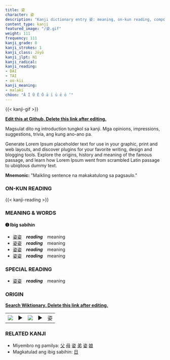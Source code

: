```yaml
---
title: 姿
character: 姿
description: "Kanji dictionary entry 姿: meaning, on-kun reading, compounds, origin, related kanji"
content_type: kanji
featured_image: "/姿.gif"
weight: 111
frequency: 111
kanji_grade: 0
kanji_strokes: 1
kanji_class: Jōyō
kanji_jlpt: N1
kanji_radical: 
kanji_reading: 
- DAI
- TAI
- oo-kii
kanji_meaning:
- malaki
chōon: "Ā Ī Ū Ē Ō ā ī ū ē ō ’"
---
```

[//]: # (Don't edit the line below. Kanji animated GIF code is automatically generated.)
{{< kanji-gif >}}

[//]: # (Edit below this line.)

**[Edit this at Github. Delete this link after editing.](https://github.com/tim0g/tim/tree/main/content/kanji/姿/index.md)**

Magsulat dito ng introduction tungkol sa kanji. Mga opinions, impressions, suggestions, trivia, ang kung ano-ano pa.

Generate Lorem Ipsum placeholder text for use in your graphic, print and web layouts, and discover plugins for your favorite writing, design and blogging tools. Explore the origins, history and meaning of the famous passage, and learn how Lorem Ipsum went from scrambled Latin passage to ubiqitous dummy text.
 
**Mnemonic:** "Maikling sentence na makakatulong sa pagsaulo."

### ON-KUN READING

[//]: # (Don't edit the line below. ON-KUN READING code is automatically generated.)
{{< kanji-reading >}}

### MEANING & WORDS

#### ➊ **Ibig sabihin**
  - [姿](../姿)[姿](../姿)　***reading***　meaning
  - [姿](../姿)[姿](../姿)　***reading***　meaning
  - [姿](../姿)[姿](../姿)　***reading***　meaning
  - [姿](../姿)[姿](../姿)　***reading***　meaning

### SPECIAL READING
  - [姿](../姿)[姿](../姿)　***reading***　meaning

### ORIGIN

**[Search Wiktionary. Delete this link after editing.](https://wiktionary.org/wiki/姿)**
<table class="kanji-table"><tr><td>
<img src="60px-姿-bronze.svg.png">
</td><td>▶</td><td>
<img src="60px-姿-oracle.svg.png">
</td><td>▶</td>
<td class="kanji-origin">姿</td>
</tr></table>

### RELATED KANJI
- Miyembro ng pamilya: [父](../父) [母](../母) [姿](../姿) [弟](../弟) [姿](../姿) [娘](../娘)
- Magkatulad ang ibig sabihin: [日](../日)
